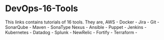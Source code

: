 # DevOps-16-Tools
This links contains tutorials of 16 tools. They are,
AWS - 
Docker -
Jira -
Git -
SonarQube -
Maven -
SonaType Nexus -
Ansible - 
Puppet -
Jenkins - 
Kubernetes - 
Datadog - 
Splunk -
NewRelic -
Fortify -
Terraform -

